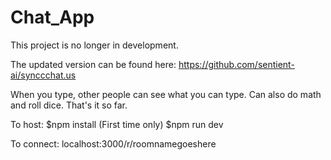# Chat_App

This project is no longer in development.

The updated version can be found here: https://github.com/sentient-ai/synccchat.us

When you type, other people can see what you can type.
Can also do math and roll dice. That's it so far.

To host:
$npm install (First time only)
$npm run dev

To connect:
localhost:3000/r/roomnamegoeshere
